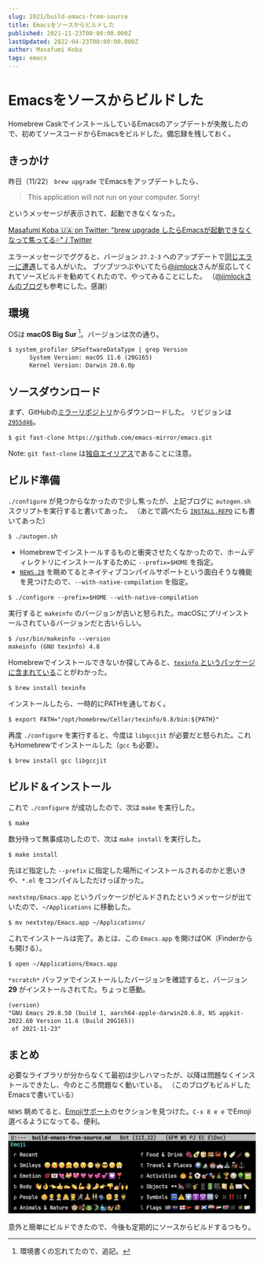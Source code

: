 ```yaml
---
slug: 2021/build-emacs-from-source
title: Emacsをソースからビルドした
published: 2021-11-23T00:00:00.000Z
lastUpdated: 2022-04-23T00:00:00.000Z
author: Masafumi Koba
tags: emacs
---
```


# Emacsをソースからビルドした

Homebrew CaskでインストールしているEmacsのアップデートが失敗したので、初めてソースコードからEmacsをビルドした。備忘録を残しておく。

## きっかけ

昨日（11/22） `brew upgrade` でEmacsをアップデートしたら、

> This application will not run on your computer. Sorry!

というメッセージが表示されて、起動できなくなった。

[Masafumi Koba 🇺🇦 on Twitter: "brew upgrade したらEmacsが起動できなくなって焦ってる💦" / Twitter](https://twitter.com/ybiquitous/status/1462691859482877954)

エラーメッセージでググると、バージョン `27.2-3` へのアップデートで[同じエラーに遭遇](https://github.com/Homebrew/homebrew-cask/pull/114603#issuecomment-974360530)してる人がいた。
ブツブツつぶやいてたら[@jimlock](https://twitter.com/jimlock)さんが反応してくれてソースビルドを勧めてくれたので、やってみることにした。
（[@jimlockさんのブログ](https://jinroq.hatenablog.jp/entry/2021/11/20/101235)も参考にした。感謝）

## 環境

OSは **macOS Big Sur** [^1]。バージョンは次の通り。

```console
$ system_profiler SPSoftwareDataType | grep Version
      System Version: macOS 11.6 (20G165)
      Kernel Version: Darwin 20.6.0p
```

## ソースダウンロード

まず、GitHubの[ミラーリポジトリ](https://github.com/emacs-mirror/emacs)からダウンロードした。
リビジョンは [`2955d46`](https://github.com/emacs-mirror/emacs/tree/2955d46c00430b38310d0fae968adea91e2bbc3d)。

```console
$ git fast-clone https://github.com/emacs-mirror/emacs.git
```

Note: `git fast-clone` は[独自エイリアス](./git-partial-clone.md)であることに注意。

## ビルド準備

`./configure` が見つからなかったので少し焦ったが、上記ブログに `autogen.sh` スクリプトを実行すると書いてあった。
（あとで調べたら [`INSTALL.REPO`](https://github.com/emacs-mirror/emacs/blob/2955d46c00430b38310d0fae968adea91e2bbc3d/INSTALL.REPO) にも書いてあった）

```console
$ ./autogen.sh
```

- Homebrewでインストールするものと衝突させたくなかったので、ホームディレクトリにインストールするために `--prefix=$HOME` を指定。
- [`NEWS.28`](https://github.com/emacs-mirror/emacs/blob/2955d46c00430b38310d0fae968adea91e2bbc3d/etc/NEWS.28) を眺めてるとネイティブコンパイルサポートという面白そうな機能を見つけたので、`--with-native-compilation` を指定。

```console
$ ./configure --prefix=$HOME --with-native-compilation
```

実行すると `makeinfo` のバージョンが古いと怒られた。macOSにプリインストールされているバージョンだと古いらしい。

```console
$ /usr/bin/makeinfo --version
makeinfo (GNU texinfo) 4.8
```

Homebrewでインストールできないか探してみると、[`texinfo` というパッケージに含まれている](https://stackoverflow.com/a/44382617)ことがわかった。

```console
$ brew install texinfo
```

インストールしたら、一時的にPATHを通しておく。

```console
$ export PATH="/opt/homebrew/Cellar/texinfo/6.8/bin:${PATH}"
```

再度 `./configure` を実行すると、今度は `libgccjit` が必要だと怒られた。これもHomebrewでインストールした（`gcc` も必要）。

```console
$ brew install gcc libgccjit
```

## ビルド＆インストール

これで `./configure` が成功したので、次は `make` を実行した。

```console
$ make
```

数分待って無事成功したので、次は `make install` を実行した。

```console
$ make install
```

先ほど指定した `--prefix` に指定した場所にインストールされるのかと思いきや、`*.el` をコンパイルしただけっぽかった。

`nextstep/Emacs.app` というパッケージがビルドされたというメッセージが出ていたので、`~/Applications` に移動した。

```console
$ mv nextstep/Emacs.app ~/Applications/
```

これでインストールは完了。あとは、この `Emacs.app` を開けばOK（Finderからも開ける）。

```console
$ open ~/Applications/Emacs.app
```

`*scratch*` バッファでインストールしたバージョンを確認すると、バージョン **29** がインストールされてた。ちょっと感動。

```
(version)
"GNU Emacs 29.0.50 (build 1, aarch64-apple-darwin20.6.0, NS appkit-2022.60 Version 11.6 (Build 20G165))
 of 2021-11-23"
```

## まとめ

必要なライブラリが分からなくて最初は少しハマったが、以降は問題なくインストールできたし、今のところ問題なく動いている。
（このブログもビルドしたEmacsで書いている）

`NEWS` 眺めてると、[Emojiサポート](https://github.com/emacs-mirror/emacs/blob/2955d46c00430b38310d0fae968adea91e2bbc3d/etc/NEWS#L108)のセクションを見つけた。`C-x 8 e e` でEmoji選べるようになってる。便利。

![Emoji support on Emacs 29](../../images/emoji-support-on-emacs-29.png)

意外と簡単にビルドできたので、今後も定期的にソースからビルドするつもり。

[^1]: 環境書くの忘れてたので、追記。

